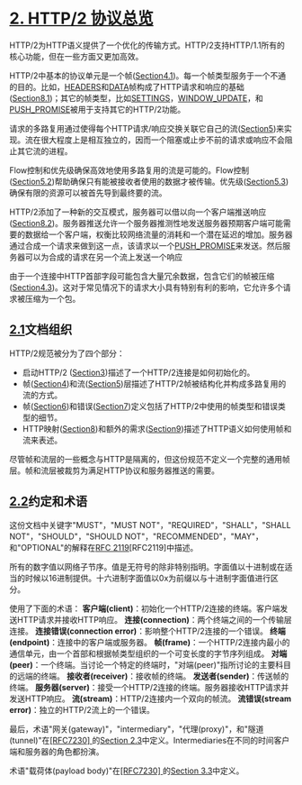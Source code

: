 # [2. HTTP/2 协议总览](http://httpwg.org/specs/rfc7540.html#Overview)

HTTP/2为HTTP语义提供了一个优化的传输方式。HTTP/2支持HTTP/1.1所有的核心功能，但在一些方面又更加高效。

HTTP/2中基本的协议单元是一个帧([Section4.1](http://httpwg.org/specs/rfc7540.html#FrameHeader))。每一个帧类型服务于一个不通的目的。比如，[HEADERS](http://httpwg.org/specs/rfc7540.html#HEADERS)和[DATA](http://httpwg.org/specs/rfc7540.html#DATA)帧构成了HTTP请求和响应的基础([Section8.1](http://httpwg.org/specs/rfc7540.html#HttpSequence))；其它的帧类型，比如[SETTINGS](http://httpwg.org/specs/rfc7540.html#SETTINGS)，[WINDOW_UPDATE](http://httpwg.org/specs/rfc7540.html#WINDOW_UPDATE)，和[PUSH_PROMISE](http://httpwg.org/specs/rfc7540.html#PUSH_PROMISE)被用于支持其它的HTTP/2功能。

请求的多路复用通过使得每个HTTP请求/响应交换关联它自己的流([Section5](http://httpwg.org/specs/rfc7540.html#StreamsLayer))来实现。流在很大程度上是相互独立的，因而一个阻塞或止步不前的请求或响应不会阻止其它流的进程。

Flow控制和优先级确保高效地使用多路复用的流是可能的。Flow控制([Section5.2](http://httpwg.org/specs/rfc7540.html#FlowControl))帮助确保只有能被接收者使用的数据才被传输。优先级([Section5.3](http://httpwg.org/specs/rfc7540.html#StreamPriority))确保有限的资源可以被首先导到最终要的流。

HTTP/2添加了一种新的交互模式，服务器可以借以向一个客户端推送响应([Section8.2](http://httpwg.org/specs/rfc7540.html#PushResources))。服务器推送允许一个服务器推测性地发送服务器预期客户端可能需要的数据给一个客户端，权衡比较网络流量的消耗和一个潜在延迟的增加。服务器通过合成一个请求来做到这一点，该请求以一个[PUSH_PROMISE](http://httpwg.org/specs/rfc7540.html#PUSH_PROMISE)来发送。然后服务器可以为合成的请求在另一个流上发送一个响应

由于一个连接中HTTP首部字段可能包含大量冗余数据，包含它们的帧被压缩([Section4.3](http://httpwg.org/specs/rfc7540.html#HeaderBlock))。这对于常见情况下的请求大小具有特别有利的影响，它允许多个请求被压缩为一个包。

## [2.1](http://httpwg.org/specs/rfc7540.html#rfc.section.2.1)文档组织
HTTP/2规范被分为了四个部分：
* 启动HTTP/2 ([Section3](http://httpwg.org/specs/rfc7540.html#starting))描述了一个HTTP/2连接是如何初始化的。 
* 帧([Section4](http://httpwg.org/specs/rfc7540.html#FramingLayer))和流([Section5](http://httpwg.org/specs/rfc7540.html#StreamsLayer))层描述了HTTP/2帧被结构化并构成多路复用的流的方式。
* 帧([Section6](http://httpwg.org/specs/rfc7540.html#FrameTypes))和错误([Section7](http://httpwg.org/specs/rfc7540.html#ErrorCodes))定义包括了HTTP/2中使用的帧类型和错误类型的细节。
* HTTP映射([Section8](http://httpwg.org/specs/rfc7540.html#HTTPLayer))和额外的需求([Section9](http://httpwg.org/specs/rfc7540.html#HttpExtra))描述了HTTP语义如何使用帧和流来表述。

尽管帧和流层的一些概念与HTTP是隔离的，但这份规范不定义一个完整的通用帧层。帧和流层被裁剪为满足HTTP协议和服务器推送的需要。

## [2.2](http://httpwg.org/specs/rfc7540.html#rfc.section.2.2)约定和术语
这份文档中关键字"MUST"，"MUST NOT"，"REQUIRED"，"SHALL"，"SHALL NOT"，"SHOULD"，"SHOULD NOT"，"RECOMMENDED"，"MAY"，和"OPTIONAL"的解释在[RFC 2119](http://httpwg.org/specs/rfc7540.html#RFC2119)[RFC2119]中描述。

所有的数字值以网络子节序。值是无符号的除非特别指明。字面值以十进制或在适当的时候以16进制提供。十六进制字面值以0x为前缀以与十进制字面值进行区分。

使用了下面的术语：
**客户端(client)**：初始化一个HTTP/2连接的终端。客户端发送HTTP请求并接收HTTP响应。
**连接(connection)**：两个终端之间的一个传输层连接。
**连接错误(connection error)**：影响整个HTTP/2连接的一个错误。
**终端(endpoint)**：连接中的客户端或服务器。
**帧(frame)**：一个HTTP/2连接内最小的通信单元，由一个首部和根据帧类型组织的一个可变长度的字节序列组成。
**对端(peer)**：一个终端。当讨论一个特定的终端时，"对端(peer)"指所讨论的主要科目的远端的终端。
**接收者(receiver)**：接收帧的终端。
**发送者(sender)**：传送帧的终端。
**服务器(server)**：接受一个HTTP/2连接的终端。服务器接收HTTP请求并发送HTTP响应。
**流(stream)**：HTTP/2连接内一个双向的帧流。
**流错误(stream error)**：独立的HTTP/2流上的一个错误。

最后，术语"网关(gateway)"，"intermediary"，"代理(proxy)"，和"隧道(tunnel)"在[[RFC7230]
](http://httpwg.org/specs/rfc7540.html#RFC7230)的[Section 2.3](http://httpwg.org/specs/rfc7230.html#intermediaries)中定义。Intermediaries在不同的时间客户端和服务器的角色都扮演。

术语"载荷体(payload body)"在[[RFC7230]
](http://httpwg.org/specs/rfc7540.html#RFC7230)的[Section 3.3](http://httpwg.org/specs/rfc7230.html#message.body)中定义。

